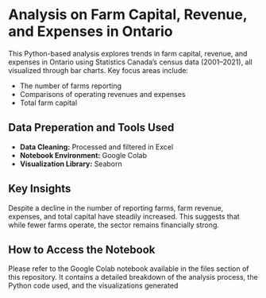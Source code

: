 # Analysis on Farm Capital, Revenue, and Expenses in Ontario 

This Python-based analysis explores trends in farm capital, revenue, and expenses in Ontario using Statistics Canada’s census data (2001–2021), all visualized through bar charts. Key focus areas include:

- The number of farms reporting
- Comparisons of operating revenues and expenses
- Total farm capital

## Data Preperation and Tools Used

- **Data Cleaning:** Processed and filtered in Excel
- **Notebook Environment:** Google Colab
- **Visualization Library:** Seaborn

## Key Insights
Despite a decline in the number of reporting farms, farm revenue, expenses, and total capital have steadily increased. This suggests that while fewer farms operate, the sector remains financially strong.

## How to Access the Notebook
Please refer to the Google Colab notebook available in the files section of this repository. It contains a detailed breakdown of the analysis process, the Python code used, and the visualizations generated
